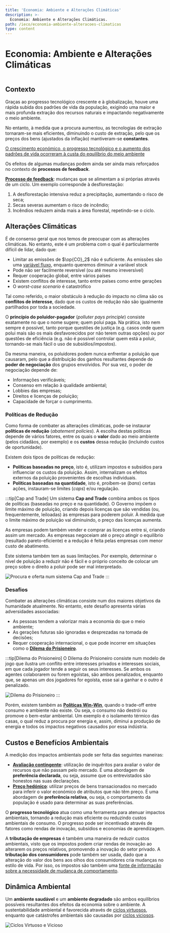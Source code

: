 ```yaml
---
title: 'Economia: Ambiente e Alterações Climáticas'
description: >-
  Economia: Ambiente e Alterações Climáticas.
path: /ieco/economia-ambiente-alteracoes-climaticas
type: content
---
```


# Economia: Ambiente e Alterações Climáticas

```toc

```

## Contexto

Graças ao progresso tecnológico crescente e à globalização, houve uma rápida subida
dos padrões de vida da população, exigindo uma maior e mais profunda extração dos
recursos naturais e impactando negativamente o meio ambiente.

No entanto, à medida que a procura aumentou, as tecnologias de extração tornaram-se
mais eficientes, diminuindo o custo de extração, pelo que os preços dos bens (ajustados
da inflação) mantiveram-se **constantes**.

[O crescimento económico, o progresso tecnológico e o aumento dos padrões de vida
ocorreram à custa do equilíbrio do meio ambiente](color:red)

Os efeitos de algumas mudanças podem ainda ser ainda mais reforçados no contexto
de **processos de feedback**.

**[Processo de feedback](color:purple)**: mudanças que se alimentam a si próprias
através de um ciclo. Um exemplo corresponde à desflorestação:

1. A desflorestação intensiva reduz a precipitação, aumentando o risco de seca;
2. Secas severas aumentam o risco de incêndio;
3. Incêndios reduzem ainda mais a área florestal, repetindo-se o ciclo.

## Alterações Climáticas

É de consenso geral que nos temos de preocupar com as alterações climáticas.
No entanto, este é um problema com o qual é particularmente difícil de lidar,
dado que:

- Limitar as emissões de $\op{CO}_2$ não é suficiente.
  As emissões são uma [variável fluxo](/ieco/inflacao-desemprego-desigualdade/#desigualdades),
  enquanto queremos diminuir a variável stock
- Pode não ser facilmente reversível (ou até mesmo irreversível)
- Requer cooperação global, entre vários países
- Existem conflitos de interesse, tanto entre países como entre gerações
- O _worst-case scenario_ é catastrófico

Tal como referido, o maior obstáculo à redução do impacto no clima são os
**conflitos de interesse**, dado que os custos de redução não são igualmente
partilhados por toda a sociedade.

O **princípio do poluidor-pagador** (_polluter pays principle_) consiste exatamente
no que o nome sugere; quem polui paga.
Na prática, isto nem sempre é possível, tanto porque questões de justiça
(e.g. casos onde quem polui mais são os mais desfavorecidos por não terem
outras opções) ou por questões de eficiência (e.g. não é possível controlar
quem está a poluir, tornando-se mais fácil o uso de subsídios/impostos).

Da mesma maneira, os poluidores podem nunca enfrentar a poluição que causaram,
pelo que a distribuição dos ganhos resultantes depende do **poder de negociação**
dos grupos envolvidos. Por sua vez, o poder de negociação depende de:

- Informações verificáveis;
- Consenso em relação à qualidade ambiental;
- Lobbies das empresas;
- Direitos e licenças de poluição;
- Capacidade de forçar o cumprimento.

### Políticas de Redução

Como forma de combater as alterações climáticas, pode-se instaurar
**políticas de redução** (_abatement policies_).
A escolha destas políticas depende de vários fatores, entre os quais
o **valor** dado ao meio ambiente (pelos cidadãos, por exemplo) e os **custos**
dessa redução (incluindo custos de oportunidade).

Existem dois tipos de políticas de redução:

- **Políticas baseadas no preço**, isto é, utilizam impostos e subsídios
  para influenciar os custos da poluição.
  Assim, internalizam os efeitos externos da poluição provenientes de escolhas individuais.
- **Políticas baseadas na quantidade**, isto é, proíbem-se (_bans_) certas
  ações, instauram-se limites (_caps_) e/ou regulação.

:::tip[Cap and Trade]
Um sistema **Cap and Trade** combina ambos os tipos de políticas (baseadas
no preço e na quantidade).
O Governo impõem o limite máximo de poluição, criando depois licenças que
são vendidas (ou, frequentemente, leiloadas) às empresas para poderem poluir.
À medida que o limite máximo de poluição vai diminuindo, o preço das licenças aumenta.

As empresas podem também vender e comprar as licenças entre si, criando assim
um mercado. As empresas negoceiam até o preço atingir o equilíbrio (resultado pareto-eficiente) e a redução é feita pelas empresas com menor custo de abatimento.

Este sistema também tem as suas limitações. Por exemplo, determinar o nível de poluição a reduzir não é fácil e o próprio conceito de colocar um preço sobre o direito a poluir pode ser mal interpretado.

![Procura e oferta num sistema Cap and Trade](./assets/0006-cap-and-trade.png#dark=2)
:::

### Desafios

Combater as alterações climáticas consiste num dos maiores objetivos da humanidade
atualmente. No entanto, este desafio apresenta várias adversidades associadas:

- As pessoas tendem a valorizar mais a economia do que o meio ambiente;
- As gerações futuras são ignoradas e desprezadas na tomada de decisões;
- Requer cooperação internacional, o que pode incorrer em situações como o **[Dilema do
  Prisioneiro](color:pink)**.

:::tip[Dilema do Prisioneiro]
O Dilema do Prisioneiro consiste num modelo de jogo que ilustra um conflito entre interesses
privados e interesses sociais, em que cada jogador tende a seguir os seus interesses.
Se ambos os agentes colaborarem ou forem egoístas, são ambos penalizados, enquanto que, se
apenas um dos jogadores for egoísta, esse sai a ganhar e o outro é penalizado.

![Dilema do Prisioneiro](./assets/0006-dilema-do-prisioneiro.png#dark=2)
:::

Porém, existem também as **[Políticas Win-Win](color:green)**, quando o trade-off entre consumo e
ambiente não existe. Ou seja, o consumo não destrói ou promove o bem-estar ambiental. Um exemplo
é o isolamento térmico das casas, o qual reduz a procura por energia e, assim, diminui a produção
de energia e todos os impactos negativos causados por essa indústria.

## Custos e Benefícios Ambientais

A medição dos impactos ambientais pode ser feita das seguintes maneiras:

- **[Avaliação contingente](color:yellow)**: utilização de inquéritos para avaliar
  o valor de recursos que não passam pelo mercado. É uma abordagem de **preferência
  declarada**, ou seja, assume que os entrevistados são honestos nas suas declarações.
- **[Preço hedónico](color:brown)**: utilizar preços de bens transacionados no mercado
  para inferir o valor económico de atributos que não têm preço. É uma abordagem de
  **preferência relativa**, ou seja, o comportamento da população é usado para determinar
  as suas preferências.

O **progresso tecnológico** atua como uma ferramenta para atenuar impactos ambientais, tornando
a redução mais eficiente ou reduzindo custos ambientais de consumo. O progresso pode ser
incentivado através de fatores como rendas de inovação, subsídios e economias de aprendizagem.

A **tributação de empresas** é também uma maneira de reduzir custos ambientais, visto que os impostos
podem criar rendas de inovação ao alterarem os preços relativos, promovendo a inovação do setor privado.
A **tributação dos consumidores** pode também ser usada, dado que a alteração do valor dos bens aos olhos
dos consumidores cria mudanças no estilo de vida. Por isso, os impostos são também uma [fonte de informação
sobre a necessidade de mudança de comportamento](color:blue).

## Dinâmica Ambiental

Um **ambiente saudável** e um **ambiente degradado** são ambos equilíbrios possíveis resultantes dos
efeitos da economia sobre o ambiente. A sustentabilidade ambiental é favorecida através de [ciclos
virtuosos](color:blue), enquanto que catástrofes ambientais são causadas por [ciclos viciosos](color:red).

![Ciclos Virtuoso e Vicioso](./assets/0006-ciclos-virtuoso-e-vicioso.png#dark=2)
